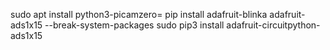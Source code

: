 
sudo apt install python3-picamzero=
pip install adafruit-blinka  adafruit-ads1x15 --break-system-packages
sudo pip3 install adafruit-circuitpython-ads1x15
